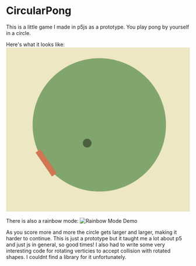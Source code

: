 # CircularPong
This is a little game I made in p5js as a prototype. You play pong by yourself in a circle.

Here's what it looks like:
![Game picture](gamedemo.png?raw=true "Gameimage")

There is also a rainbow mode:
![Rainbow Mode Demo](https://github.com/hellokugelblitz/rainbowdemo.gif)

As you score more and more the circle gets larger and larger, making it harder to continue.
This is just a prototype but it taught me a lot about p5 and just js in general, so good times!
I also had to write some very interesting code for rotating verticies to accept collision with rotated shapes. I couldnt find a library for it unfortunately.

